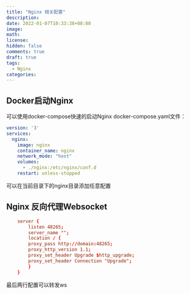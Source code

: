 ```yaml
---
title: "Nginx 相关配置"
description: 
date: 2022-01-07T10:33:38+08:00
image: 
math: 
license: 
hidden: false
comments: true
draft: true
tags:
  - Nginx
categories:
---
```

## Docker启动Nginx

可以使用docker-compose快速的启动Nginx
docker-compose.yaml文件：

```yaml
version: '3'
services:
  nginx:
    image: nginx
    container_name: nginx
    network_mode: "host"
    volumes:
      - ./nginx:/etc/nginx/conf.d
    restart: unless-stopped
```

可以在当前目录下的nginx目录添加任意配置

## Nginx 反向代理Websocket

```conf
    server {
        listen 48265;
        server_name "";
        location / {
        proxy_pass http://domain:48265;
        proxy_http_version 1.1;
        proxy_set_header Upgrade $http_upgrade;
        proxy_set_header Connection "Upgrade";
        }
    }
```

最后两行配置可以转发ws
